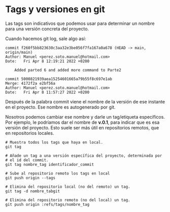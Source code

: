# Tags y versiones en git
Las tags son indicativos que podemos usar para determinar un nombre para una versión concreta del proyecto.

Cuando hacemos git log, sale algo así:
```shell
commit f260f5bb823630c3aa32e3be056f7fa167a0a678 (HEAD -> main, origin/main)
Author: Manuel <perez.soto.manuel@hotmail.com>
Date:   Fri Apr 8 12:19:21 2022 +0200

    Added parted 6 and added more command to Parte2

commit 5000821939aea15254601665a79b55f8c697e1ab
Merge: 4172f2a e2bf56a
Author: Manuel <perez.soto.manuel@hotmail.com>
Date:   Fri Apr 8 11:57:27 2022 +0200
```

Después de la palabra commit viene el nombre de la versión de ese instante en el proyecto. Ese nombre es autogenerado por git. 

Nosotros podemos cambiar ese nombre y darle un tag/etiqueta específicos. Por ejemplo, le podríamos dar el nombre de **v.0.1**, para indicar que es esa versión del proyecto. Esto suele ser más útil en repositorios remotos, que en repositorios locales.

```shell
# Muestra todos los tags que haya en local.
git tag

# Añade un tag a una versión específica del proyecto, determinada por 
# el id del commit.
git tag nombre_tag identificador_commit

# Sube al repositorio remoto los tags en local
git push origin --tags

# Elimina del repositorio local (no del remoto) un tag.
git tag -d nombre_tabgit

# Elimina del repositorio remoto (no del local) un tag.
git push origin :refs/tags/nombre_tag
```